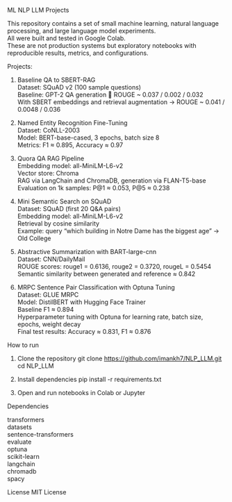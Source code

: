 ML NLP LLM Projects

This repository contains a set of small machine learning, natural language processing, and large language model experiments.  
All were built and tested in Google Colab.  
These are not production systems but exploratory notebooks with reproducible results, metrics, and configurations.

Projects:

1. Baseline QA to SBERT-RAG  
   Dataset: SQuAD v2 (100 sample questions)  
   Baseline: GPT-2 QA generation  ROUGE ~ 0.037 / 0.002 / 0.032  
   With SBERT embeddings and retrieval augmentation → ROUGE ~ 0.041 / 0.0048 / 0.036  

2. Named Entity Recognition Fine-Tuning  
   Dataset: CoNLL-2003  
   Model: BERT-base-cased, 3 epochs, batch size 8  
   Metrics: F1 ≈ 0.895, Accuracy ≈ 0.97  

3. Quora QA RAG Pipeline  
   Embedding model: all-MiniLM-L6-v2  
   Vector store: Chroma  
   RAG via LangChain and ChromaDB, generation via FLAN-T5-base  
   Evaluation on 1k samples: P@1 ≈ 0.053, P@5 ≈ 0.238  

4. Mini Semantic Search on SQuAD  
   Dataset: SQuAD (first 20 Q&A pairs)  
   Embedding model: all-MiniLM-L6-v2  
   Retrieval by cosine similarity  
   Example: query “which building in Notre Dame has the biggest age” → Old College  

5. Abstractive Summarization with BART-large-cnn  
   Dataset: CNN/DailyMail  
   ROUGE scores: rouge1 = 0.6136, rouge2 = 0.3720, rougeL = 0.5454  
   Semantic similarity between generated and reference ≈ 0.842  

6. MRPC Sentence Pair Classification with Optuna Tuning  
   Dataset: GLUE MRPC  
   Model: DistilBERT with Hugging Face Trainer  
   Baseline F1 ≈ 0.894  
   Hyperparameter tuning with Optuna for learning rate, batch size, epochs, weight decay  
   Final test results: Accuracy ≈ 0.831, F1 ≈ 0.876  

How to run

1. Clone the repository
   git clone https://github.com/imankh7/NLP_LLM.git
   cd NLP_LLM

2. Install dependencies
   pip install -r requirements.txt

3. Open and run notebooks in Colab or Jupyter

Dependencies

transformers  
datasets  
sentence-transformers  
evaluate  
optuna  
scikit-learn  
langchain  
chromadb  
spacy

License
MIT License

